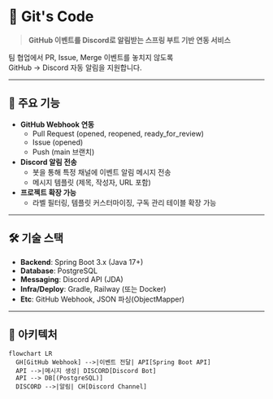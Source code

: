 # 🎯 Git's Code

> **GitHub 이벤트를 Discord로 알림받는 스프링 부트 기반 연동 서비스**

팀 협업에서 PR, Issue, Merge 이벤트를 놓치지 않도록  
GitHub → Discord 자동 알림을 지원합니다.

---

## 🚀 주요 기능
- **GitHub Webhook 연동**
  - Pull Request (opened, reopened, ready_for_review)
  - Issue (opened)
  - Push (main 브랜치)
- **Discord 알림 전송**
  - 봇을 통해 특정 채널에 이벤트 알림 메시지 전송
  - 메시지 템플릿 (제목, 작성자, URL 포함)
- **프로젝트 확장 가능**
  - 라벨 필터링, 템플릿 커스터마이징, 구독 관리 테이블 확장 가능

---

## 🛠️ 기술 스택
- **Backend**: Spring Boot 3.x (Java 17+)
- **Database**: PostgreSQL
- **Messaging**: Discord API (JDA)
- **Infra/Deploy**: Gradle, Railway (또는 Docker)
- **Etc**: GitHub Webhook, JSON 파싱(ObjectMapper)

---

## 📐 아키텍처
```mermaid
flowchart LR
  GH[GitHub Webhook] -->|이벤트 전달| API[Spring Boot API]
  API -->|메시지 생성| DISCORD[Discord Bot]
  API --> DB[(PostgreSQL)]
  DISCORD -->|알림| CH[Discord Channel]
